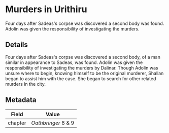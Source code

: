 # Murders in Urithiru
Four days after Sadeas's corpse was discovered a second body was found. Adolin was given the responsibility of investigating the murders.

## Details
Four days after Sadeas's corpse was discovered a second body, of a man similar in appearance to Sadeas, was found. Adolin was given the responsibility of investigating the murders by Dalinar. Though Adolin was unsure where to begin, knowing himself to be the original murderer, Shallan began to assist him with the case. She began to search for other related murders in the city.

## Metadata
| Field | Value |
| ----- | ----- |
| chapter | *Oathbringer* 8 & 9 |
